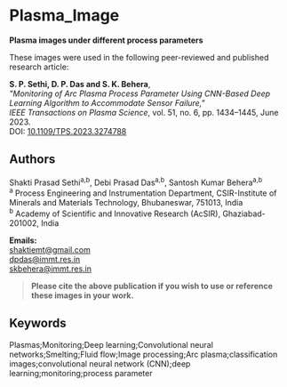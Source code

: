 # Plasma_Image

**Plasma images under different process parameters**

These images were used in the following peer-reviewed and published research article:

**S. P. Sethi, D. P. Das and S. K. Behera**,  
*"Monitoring of Arc Plasma Process Parameter Using CNN-Based Deep Learning Algorithm to Accommodate Sensor Failure,"*  
_IEEE Transactions on Plasma Science_, vol. 51, no. 6, pp. 1434–1445, June 2023.  
DOI: [10.1109/TPS.2023.3274788](https://doi.org/10.1109/TPS.2023.3274788)

## Authors

Shakti Prasad Sethi<sup>a,b</sup>, Debi Prasad Das<sup>a,b</sup>, Santosh Kumar Behera<sup>a,b</sup>  
<sup>a</sup> Process Engineering and Instrumentation Department, CSIR-Institute of Minerals and Materials Technology, Bhubaneswar, 751013, India  
<sup>b</sup> Academy of Scientific and Innovative Research (AcSIR), Ghaziabad-201002, India

**Emails:**  
shaktiemt@gmail.com  
dpdas@immt.res.in  
skbehera@immt.res.in

> **Please cite the above publication if you wish to use or reference these images in your work.**

## Keywords

Plasmas;Monitoring;Deep learning;Convolutional neural networks;Smelting;Fluid flow;Image processing;Arc plasma;classification images;convolutional neural network (CNN);deep learning;monitoring;process parameter
